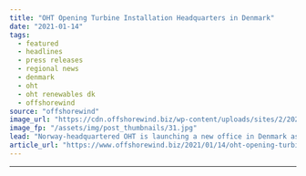 ```yaml
---
title: "OHT Opening Turbine Installation Headquarters in Denmark"
date: "2021-01-14"
tags: 
  - featured
  - headlines
  - press releases
  - regional news
  - denmark
  - oht
  - oht renewables dk
  - offshorewind
source: "offshorewind"
image_url: "https://cdn.offshorewind.biz/wp-content/uploads/sites/2/2021/01/14102005/OHT-Opening-Turbine-Installation-Base-in-Denmark.jpg"
image_fp: "/assets/img/post_thumbnails/31.jpg"
lead: "Norway-headquartered OHT is launching a new office in Denmark as the base for its"
article_url: "https://www.offshorewind.biz/2021/01/14/oht-opening-turbine-installation-headquarters-in-denmark/"
---
```


---

